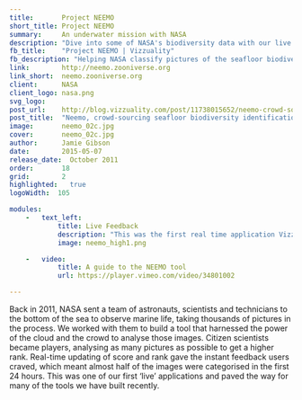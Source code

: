 ```yaml
---
title:       Project NEEMO
short_title: Project NEEMO
summary: 	 An underwater mission with NASA
description: "Dive into some of NASA's biodiversity data with our live web application built on node.js"
fb_title:	 "Project NEEMO | Vizzuality"
fb_description: "Helping NASA classify pictures of the seafloor biodiversity"
link:        http://neemo.zooniverse.org
link_short:  neemo.zooniverse.org
client:      NASA
client_logo: nasa.png
svg_logo:	 
post_url:    http://blog.vizzuality.com/post/11738015652/neemo-crowd-sourcing-a-seafloor-biodiversity
post_title:  "Neemo, crowd-sourcing seafloor biodiversity identification"
image:       neemo_02c.jpg
cover:  	 neemo_02c.jpg
author:      Jamie Gibson
date:        2015-05-07
release_date:  October 2011
order:       18
grid:        2
highlighted:   true
logoWidth:  105

modules:
    -   text_left:
            title: Live Feedback
            description: "This was the first real time application Vizzuality built, using node.js and socket.io. It set the path for many of the projects we've developed since. It also utilised CartoDB as a back end for this data intensive application."
            image: neemo_high1.png

    -   video:
            title: A guide to the NEEMO tool
            url: https://player.vimeo.com/video/34801002

---
```

Back in 2011, NASA sent a team of astronauts, scientists and technicians to the bottom of the sea to observe marine life, taking thousands of pictures in the process. We worked with them to build a tool that harnessed the power of the cloud and the crowd to analyse those images. Citizen scientists became players, analysing as many pictures as possible to get a higher rank. Real-time updating of score and rank gave the instant feedback users craved, which meant almost half of the images were categorised in the first 24 hours. This was one of our first ‘live’ applications and paved the way for many of the tools we have built recently. 
